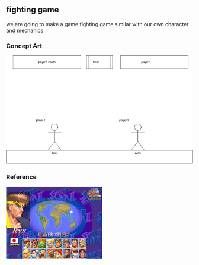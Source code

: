 ## fighting game
we are going to make a game fighting game similar with our own character and mechanics

### Concept Art
![conceptart](https://github.com/banananabusiness/project/blob/main/Images/conceptart.png)

### Reference
![fightinggame](https://github.com/banananabusiness/project/blob/main/Images/fightinggame.png)
